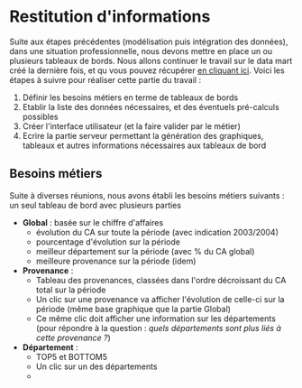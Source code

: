 # Restitution d'informations

Suite aux étapes précédentes (modélisation puis intégration des données), dans une situation professionnelle, nous devons mettre en place un ou plusieurs tableaux de bords. Nous allons continuer le travail sur le data mart créé la dernière fois, et qu vous pouvez récupérer [en cliquant ici](). Voici les étapes à suivre pour réaliser cette partie du travail :

1. Définir les besoins métiers en terme de tableaux de bords
1. Etablir la liste des données nécessaires, et des éventuels pré-calculs possibles
1. Créer l'interface utilisateur (et la faire valider par le métier)
1. Ecrire la partie serveur permettant la génération des graphiques, tableaux et autres informations nécessaires aux tableaux de bord

## Besoins métiers

Suite à diverses réunions, nous avons établi les besoins métiers suivants : un seul tableau de bord avec plusieurs parties

- **Global** : basée sur le chiffre d'affaires 
  - évolution du CA sur toute la période (avec indication 2003/2004)
  - pourcentage d'évolution sur la période
  - meilleur département sur la période (avec % du CA global)
  - meilleure provenance sur la période (idem)
- **Provenance** : 
  - Tableau des provenances, classées dans l'ordre décroissant du CA total sur la période
  - Un clic sur une provenance va afficher l'évolution de celle-ci sur la période (même base graphique que la partie Global)
  - Ce même clic doit afficher une information sur les départements (pour répondre à la question : *quels départements sont plus liés à cette provenance ?*)
- **Département** :
  - TOP5 et BOTTOM5
  - Un clic sur un des départements
  - 

## 
